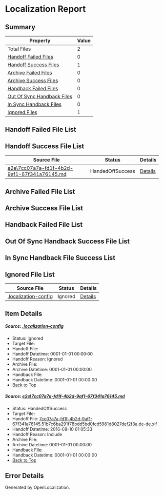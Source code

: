 # <a name='report-top'></a> Localization Report

## Summary
 Property | Value 
 -------- | ----- 
 Total Files | 2
[ Handoff Failed Files ](#handoff-failed-list)| 0
[ Handoff Success Files ](#handoff-success-list)| 1
[ Archive Failed Files ](#archive-failed-list)| 0
[ Archive Success Files ](#archive-success-list)| 0
[ Handback Failed Files ](#handback-failed-list)| 0
[ Out Of Sync Handback Files ](#outofsync-handback-success-list)| 0
[ In Sync Handback Files ](#insync-handback-success-list)| 0
[ Ignored Files ](#ignored-list)| 1

## <a name='handoff-failed-list'></a> Handoff Failed File List

## <a name='handoff-success-list'></a> Handoff Success File List
 Source File | Status | Details 
 ----------- | ------ | ------- 
 [e2e\7cc07a7a-fd1f-4b2d-9af1-67f341a76145.md](https://github.com/OpenLocalizationTestOrg/oltest/blob/efde057eb9db76ba536d293fb8d846b894a8f6a7/e2e/7cc07a7a-fd1f-4b2d-9af1-67f341a76145.md) | HandedOffSuccess | [Details](#b842798f4345410576cb7db96e2285c340ac05951)

## <a name='archive-failed-list'></a> Archive Failed File List

## <a name='archive-success-list'></a> Archive Success File List

## <a name='handback-failed-list'></a> Handback Failed File List

## <a name='outofsync-handback-success-list'></a> Out Of Sync Handback Success File List

## <a name='insync-handback-success-list'></a> In Sync Handback File Success List

## <a name='ignored-list'></a> Ignored File List
 Source File | Status | Details 
 ----------- | ------ | ------- 
 [.localization-config](https://github.com/OpenLocalizationTestOrg/oltest/blob/efde057eb9db76ba536d293fb8d846b894a8f6a7/.localization-config) | Ignored | [Details](#3d4f252ac210baf56311d7e97dcc2db10974dbd20)

## Item Details
##### <a name='3d4f252ac210baf56311d7e97dcc2db10974dbd20'></a> Source: [.localization-config](https://github.com/OpenLocalizationTestOrg/oltest/blob/efde057eb9db76ba536d293fb8d846b894a8f6a7/.localization-config)
* Status: Ignored
* Target File: 
* Handoff File: 
* Handoff Datetime: 0001-01-01 00:00:00
* Handoff Reason: Ignored
* Archive File: 
* Archive Datetime: 0001-01-01 00:00:00
* Handback File: 
* Handback Datetime: 0001-01-01 00:00:00
* [Back to Top](#report-top)

##### <a name='b842798f4345410576cb7db96e2285c340ac05951'></a> Source: [e2e\7cc07a7a-fd1f-4b2d-9af1-67f341a76145.md](https://github.com/OpenLocalizationTestOrg/oltest/blob/efde057eb9db76ba536d293fb8d846b894a8f6a7/e2e/7cc07a7a-fd1f-4b2d-9af1-67f341a76145.md)
* Status: HandedOffSuccess
* Target File: 
* Handoff File: [7cc07a7a-fd1f-4b2d-9af1-67f341a76145.51b7c6ba291f78bdd5bd0fcd5981d8027def2f3a.de-de.xlf](https://github.com/OpenLocalizationTestOrg/olhandoff-e2e/blob/cc7b71491c0e7793c531605d4e45fd754792ad37/ol-handoff/OpenLocalizationTestOrg/ol-test-dede/ci/ht/7cc07a7a-fd1f-4b2d-9af1-67f341a76145.51b7c6ba291f78bdd5bd0fcd5981d8027def2f3a.de-de.xlf)
* Handoff Datetime: 2016-08-10 01:05:33
* Handoff Reason: Include
* Archive File: 
* Archive Datetime: 0001-01-01 00:00:00
* Handback File: 
* Handback Datetime: 0001-01-01 00:00:00
* [Back to Top](#report-top)


## Error Details

Generated by OpenLocalization.
